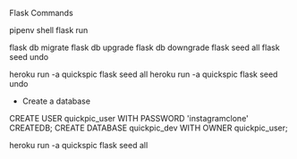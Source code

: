 Flask Commands

pipenv shell
flask run

flask db migrate
flask db upgrade
flask db downgrade
flask seed all
flask seed undo


heroku run -a quickspic flask seed all
heroku run -a quickspic flask seed undo


- Create a database

CREATE USER quickpic_user WITH PASSWORD 'instagramclone' CREATEDB;
CREATE DATABASE quickpic_dev WITH OWNER quickpic_user;

heroku run -a quickspic flask seed all
